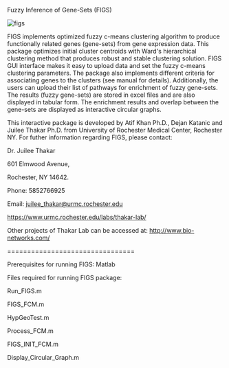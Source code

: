 Fuzzy Inference of Gene-Sets (FIGS)


![figs](https://cloud.githubusercontent.com/assets/21067499/19664277/a6f15b0e-9a0d-11e6-95fb-4376af6808ff.png)



FIGS implements optimized fuzzy c-means clustering algorithm to produce functionally related genes (gene-sets) from gene expression data. This package optimizes initial cluster centroids with Ward's hierarchical clustering method that produces robust and stable clustering solution. FIGS GUI interface makes it easy to upload data and set the fuzzy c-means clustering parameters. The package also implements different criteria for associating genes to the clusters (see manual for details). Additionally, the users can upload their list of pathways for enrichment of fuzzy gene-sets. The results (fuzzy gene-sets) are stored in excel files and are also displayed in tabular form. The enrichment results and overlap between the gene-sets are displayed as interactive circular graphs.         

This interactive package is developed by Atif Khan Ph.D., Dejan Katanic and Juilee Thakar Ph.D. from University of Rochester Medical Center, Rochester NY. For futher information regarding FIGS, please contact: 

 
Dr. Juilee Thakar 

601 Elmwood Avenue,

Rochester, NY 14642.

Phone: 5852766925

Email: juilee_thakar@urmc.rochester.edu

https://www.urmc.rochester.edu/labs/thakar-lab/


Other projects of Thakar Lab can be accessed at: http://www.bio-networks.com/ 

 
 ================================
 
Prerequisites for running FIGS: Matlab 


Files required for running FIGS package:
 
Run_FIGS.m 

FIGS_FCM.m 

HypGeoTest.m

Process_FCM.m

FIGS_INIT_FCM.m 

Display_Circular_Graph.m



